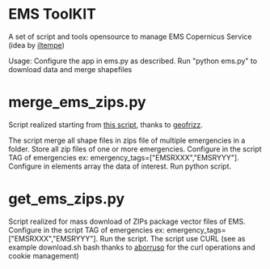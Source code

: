 # EMS ToolKIT
A set of script and tools opensource to manage EMS Copernicus Service
(idea by [iltempe](https://github.com/iltempe))

Usage: Configure the app in ems.py as described. Run "python ems.py" to download data and merge shapefiles


# merge_ems_zips.py

Script realized starting from [this script](https://github.com/emergenzeHack/terremotocentro_geodata/blob/gh-pages/CopernicusEMS/scripts/copernicus_EMSR.py), thanks to [geofrizz](https://github.com/geofrizz).

The script merge all shape files in zips file of multiple emergencies in a folder. Store all zip files of one or more emergencies. Configure in the script TAG of emergencies ex: emergency_tags=["EMSRXXX","EMSRYYY"]. Configure in elements array the data of interest. Run python script.

# get_ems_zips.py

Script realized for mass download of ZIPs package vector files of EMS. Configure in the script TAG of emergencies ex: emergency_tags=["EMSRXXX","EMSRYYY"]. Run the script. The script use CURL (see as example download.sh bash thanks to [aborruso](https://github.com/aborruso) for the curl operations and cookie management)
